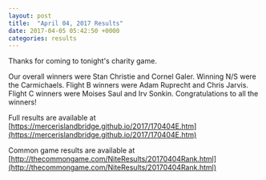 ```yaml
---
layout: post
title:  "April 04, 2017 Results"
date: 2017-04-05 05:42:50 +0000
categories: results
---
```

Thanks for coming to tonight's charity game.

Our overall winners were Stan Christie and Cornel Galer. Winning N/S were the Carmichaels. Flight B winners were Adam Ruprecht and Chris Jarvis. Flight C winners were Moises Saul and Irv Sonkin. Congratulations to all the winners!

Full results are available at [https://mercerislandbridge.github.io/2017/170404E.htm](https://mercerislandbridge.github.io/2017/170404E.htm)

Common game results are available at [http://thecommongame.com/NiteResults/20170404Rank.html](http://thecommongame.com/NiteResults/20170404Rank.html)
